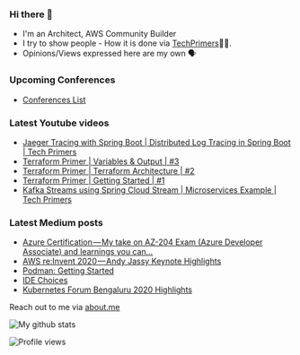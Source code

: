 ### Hi there 👋

- I'm an Architect, AWS Community Builder
- I try to show people - How it is done via [TechPrimers](https://github.com/TechPrimers)👨‍💻. 
- Opinions/Views expressed here are my own 🗣️

### Upcoming Conferences
- [Conferences List](https://techprimers.github.io/conferences.html)

### Latest Youtube videos
<!-- YOUTUBE:START -->
- [Jaeger Tracing with Spring Boot | Distributed Log Tracing in Spring Boot | Tech Primers](https://www.youtube.com/watch?v=lJ_XAol-OKM)
- [Terraform Primer | Variables & Output | #3](https://www.youtube.com/watch?v=e66TDdBLPAg)
- [Terraform Primer | Terraform Architecture | #2](https://www.youtube.com/watch?v=a_IgGCEXAjQ)
- [Terraform Primer | Getting Started | #1](https://www.youtube.com/watch?v=YXCuqueNQHk)
- [Kafka Streams using Spring Cloud Stream | Microservices Example | Tech Primers](https://www.youtube.com/watch?v=rqjdSbIOrJ4)
<!-- YOUTUBE:END -->

### Latest Medium posts
<!-- MEDIUM:START -->
- [Azure Certification — My take on AZ-204 Exam (Azure Developer Associate) and learnings you can…](https://medium.com/techprimers/azure-certification-my-take-on-az-204-exam-azure-developer-associate-and-learnings-you-can-9113d4e5b164?source=rss-d6010e1c772d------2)
- [AWS re:Invent 2020 — Andy Jassy Keynote Highlights](https://medium.com/techprimers/aws-re-invent-2020-andy-jassy-keynote-highlights-7e554c9c6c1f?source=rss-d6010e1c772d------2)
- [Podman: Getting Started](https://medium.com/javarevisited/podman-getting-started-e7fc06961994?source=rss-d6010e1c772d------2)
- [IDE Choices](https://medium.com/techprimers/ide-choices-b54c9276a7a0?source=rss-d6010e1c772d------2)
- [Kubernetes Forum Bengaluru 2020 Highlights](https://medium.com/techprimers/kubernetes-forum-bengaluru-2020-highlights-e18b19120245?source=rss-d6010e1c772d------2)
<!-- MEDIUM:END -->


Reach out to me via [about.me](https://about.me/movingtoweb)

![My github stats](https://github-readme-stats.vercel.app/api?username=movingtoweb&show_icons=true)

![Profile views](https://komarev.com/ghpvc/?username=MovingToWeb)
